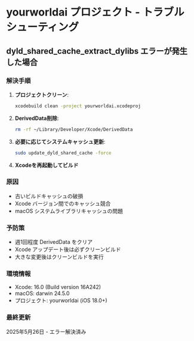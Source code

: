 # yourworldai プロジェクト - トラブルシューティング

## dyld_shared_cache_extract_dylibs エラーが発生した場合

### 解決手順
1. **プロジェクトクリーン**:
   ```bash
   xcodebuild clean -project yourworldai.xcodeproj
   ```

2. **DerivedData削除**:
   ```bash
   rm -rf ~/Library/Developer/Xcode/DerivedData
   ```

3. **必要に応じてシステムキャッシュ更新**:
   ```bash
   sudo update_dyld_shared_cache -force
   ```

4. **Xcodeを再起動してビルド**

### 原因
- 古いビルドキャッシュの破損
- Xcode バージョン間でのキャッシュ競合
- macOS システムライブラリキャッシュの問題

### 予防策
- 週1回程度 DerivedData をクリア
- Xcode アップデート後は必ずクリーンビルド
- 大きな変更後はクリーンビルドを実行

### 環境情報
- Xcode: 16.0 (Build version 16A242)
- macOS: darwin 24.5.0
- プロジェクト: yourworldai (iOS 18.0+)

### 最終更新
2025年5月26日 - エラー解決済み 